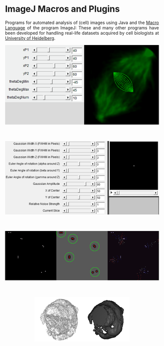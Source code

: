 # ImageJ Macros and Plugins
<p align="justify">
Programs for automated analysis of (cell) images using Java and the <a href="http://imagej.net/Introduction_into_Macro_Programming" target="_blank">Macro Language</a> of the program ImageJ: These and many other programs have been developed for handling real-life datasets acquired by cell biologists at <a href="http://www.zmbh.uni-heidelberg.de/central_services/imaging_facility/data_analysis.html" target="_blank">University of Heidelberg</a>.
</p>

<p align="center">
<img src="/microtubuleSynth.gif"></img>
<br/><br/><br/><br/>
<img src="/interactiveGaussianSynth.gif"></img>
<br/><br/><br/><br/>
<img src="/spotPairTracking.gif"></img>
<br/><br/><br/><br/>
<img src="/isoSurface.gif"></img>
</p>
